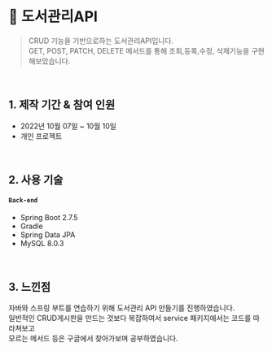 # :pushpin: 도서관리API 
>CRUD 기능을 기반으로하는 도서관리API입니다.  
>GET, POST, PATCH, DELETE 메서드를 통해 조회,등록,수정, 삭제기능을 구현해보았습니다.


</br>

## 1. 제작 기간 & 참여 인원
- 2022년 10월 07일 ~ 10월 10일
- 개인 프로젝트

</br>

## 2. 사용 기술
#### `Back-end`
  - Spring Boot 2.7.5
  - Gradle
  - Spring Data JPA
  - MySQL 8.0.3





</div>
</details>
    
</br>

## 3. 느낀점
자바와 스프링 부트를 연습하기 위해 도서관리 API 만들기를 진행하였습니다.  
일반적인 CRUD게시판을 만드는 것보다 복잡하여서 service 패키지에서는 코드를 따라쳐보고  
모르는 메서드 등은 구글에서 찾아가보며 공부하였습니다.  
